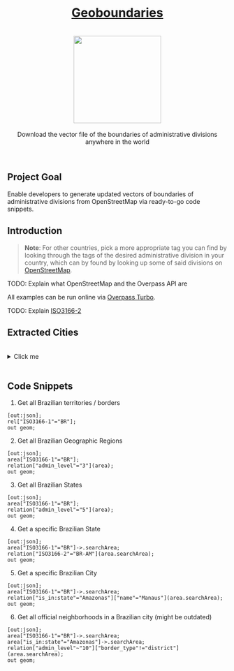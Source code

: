 <h1 align="center"><a href="https://github.com/Paguiar735/geoboundaries">Geoboundaries</a></h1>

<p align="center">
    <br>
  <a href="https://pixabay.com/pt/vectors/brasil-geografia-mapa-estados-153881/">
    <img src="https://cdn.pixabay.com/photo/2013/07/12/18/47/brazil-153881_960_720.png" width="200px" height="200px"/>
  </a>
  <br><br>
    Download the vector file of the boundaries of administrative divisions anywhere in the world
  <br>
</p>

<br>

## Project Goal

Enable developers to generate updated vectors of boundaries of administrative divisions from OpenStreetMap via ready-to-go code snippets.

## Introduction

> **Note**: For other countries, pick a more appropriate tag you can find by looking through the tags of the desired administrative division in your country, which can by found by looking up some of said divisions on [OpenStreetMap](https://openstreetmap.org/).

TODO: Explain what OpenStreetMap and the Overpass API are

All examples can be run online via [Overpass Turbo](https://overpass-turbo.eu/).

TODO: Explain [ISO3166-2](https://pt.wikipedia.org/wiki/ISO_3166-2:BR)


## Extracted Cities

<br>

<details>
<summary>Click me</summary>
<br>

| Cidade | Estado | Gabinete | Assessor Responsável | Bairros Catalogados | Mapa Catalogado | Mapa Nomeado | Etapa 1 Finalizada |
|---|---|---|---|---|---|---|---|
| Americana | SP |  | David | ✅ | ✅ | ✅ | ✅ |
| Barbacena | MG |  | Odair Ferreira | ✅ | ✅ | ✅ | ✅ |
| Belém | PA |  | Matheus Cavalcante | ✅ | ✅ | ✅ | ✅ |
| Boa Vista | RR |  | Naira Rodrigues | ✅ | ✅ | ✅ | ✅ |
| Botelhos | MG |  | Marcus Lima | ✅ | ✅ | ✅ | ✅ |
| Brasília | DF |  | Paula Belmonte | ✅ | ✅ | ✅ | ✅ |
| Campo Grande | MS |  | Beto Pereira | ✅ | ✅ | ✅ | ✅ |
| Caruaru | PE |  | Vitinho Maia | ✅ | ✅ | ✅ | ✅ |
| Caucaia | CE |  | Ícaro Bonfim | ✅ | ✅| ✅ | ✅ |
| Cuiabá | MT |  | Abilio Moumer | ❌ | ❌ | ❌ | ❌ |
| Itamaraju | BA |  | Miguel Xavier | ✅ | ✅ | ✅ | ✅ |
| Itapema | SC |  | Adriano Pivotto | ✅ | ✅ | ✅ | ✅ |
| Maracás | BA |  | Jamon | ❌ | ❌ | ❌ | ❌ |
| Natal | RN |  | Paulo Ovídio | ✅ | ✅ | ✅ | ✅ |
| Paraíso do Tocantins | TO |  | Renan Aires | ✅ | ✅ | ✅ | ✅ |
| Presidente Figueiredo | AM |  | ? | ✅ | ✅ | ✅ | ✅ |
| Rio Claro | SP |  | Andrey Sepulveda | ❌ | ❌ | ❌ | ❌ |
| São Carlos | SP |  | Gabriel Mesquita | ✅ | ✅ | ✅ | ✅ |
| São Paulo | SP |  | ? | ✅ | ✅ | ✅ | ✅ |
| Salinas | MG |  | Arthur Bastos | ✅ | ✅ | ✅ | ✅ |
| Silvânia | GO |  | Matheus Brito | ✅ | ✅ | ✅ | ✅ |
| Vitória da Conquista | BA |  | Wesley Brito | ✅ | ✅ | ✅ | ✅ |

<br>
</details>

<br>

## Code Snippets

1. Get all Brazilian territories / borders

```
[out:json];
rel["ISO3166-1"="BR"];
out geom;
```

2. Get all Brazilian Geographic Regions

```
[out:json];
area["ISO3166-1"="BR"];
relation["admin_level"="3"](area);
out geom;
```

3. Get all Brazilian States

```
[out:json];
area["ISO3166-1"="BR"];
relation["admin_level"="5"](area);
out geom;
```

4. Get a specific Brazilian State

```
[out:json];
area["ISO3166-1"="BR"]->.searchArea;
relation["ISO3166-2"="BR-AM"](area.searchArea);
out geom;
```

5. Get a specific Brazilian City

```
[out:json];
area["ISO3166-1"="BR"]->.searchArea;
relation["is_in:state"="Amazonas"]["name"="Manaus"](area.searchArea);
out geom;
```

6. Get all official neighborhoods in a Brazilian city (might be outdated)

```
[out:json];
area["ISO3166-1"="BR"]->.searchArea;
area["is_in:state"="Amazonas"]->.searchArea;
relation["admin_level"~"10"]["border_type"!="district"](area.searchArea);
out geom;
```